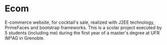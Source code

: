 # Ecom
E-commerce website, for cocktail's sale, realized with J2EE technology, PrimeFaces and bootstrap frameworks. This is a scolar project executed by 5 students (including me) during the first year of a master's degree at UFR IM²AG in Grenoble.
